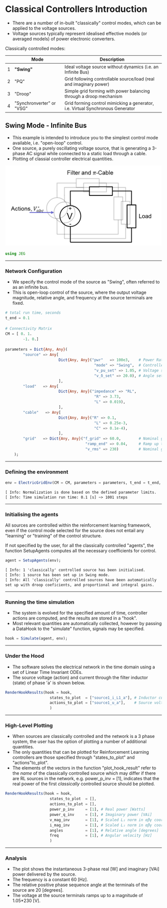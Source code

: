 # __Classical Controllers Introduction__

- There are a number of in-built "classically" control modes, which can be applied to the voltage sources. 
- Voltage sources typically represent idealised effective models (or averaged models) of power electronic converters.

Classically controlled modes:

|  | Mode | Description |
| --- | --- | --- |
| 1 | __"Swing"__ | Ideal voltage source without dynamics (i.e. an Infinite Bus) |
| 2 | "PQ" | Grid following controllable source/load (real and imaginary power) |
| 3 | "Droop" | Simple grid forming with power balancing through a droop mechanism |
| 4 | "Synchronverter" or "VSG"|  Grid forming control mimicking a generator, i.e. Virtual Synchronous Generator |


## Swing Mode - Infinite Bus



- This example is intended to introduce you to the simplest control mode available, i.e. "open-loop" control. 
- One source, a purely oscillating voltage source, that is generating a 3-phase AC signal while connected to a static load through a cable.
- Plotting of classial controller electrical quantities.


![](./assets/Swing_Static_Load.png)


```julia
using JEG
```



_______________________________________________________________________________
### Network Configuration 

- We specify the control mode of the source as "Swing", often referred to as an infinite bus. 
- This is open-loop control of the source, where the output voltage magnitude, relative angle, and frequency at the source terminals are fixed.


```julia
# total run time, seconds
t_end = 0.1     

# Connectivity Matrix
CM = [ 0. 1.
        -1. 0.]     

parameters = Dict{Any, Any}(
        "source" => Any[
                        Dict{Any, Any}("pwr"   => 100e3,    # Power Rating [VAr]
                                        "mode" => "Swing",  # Controller mode
                                        "v_pu_set" => 1.05, # Voltage set point [per unit]
                                        "v_δ_set" => 20.0), # Angle set point [degrees]
                        ],
        "load"   => Any[
                        Dict{Any, Any}("impedance" => "RL", 
                                        "R" => 3.73, 
                                        "L" => 0.019),
                        ],
        "cable"   => Any[
                        Dict{Any, Any}("R" => 0.1, 
                                        "L" => 0.25e-3, 
                                        "C" => 0.1e-4),
                        ],
        "grid"   => Dict{Any, Any}("f_grid" => 60.0,        # Nominal grid frequency [Hz]
                                    "ramp_end" => 0.04,     # Ramp up time to voltage set point [s]
                                    "v_rms" => 230)         # Nominal grid voltage line-to-neutral [V]
    );
```

_______________________________________________________________________________
###  Defining the environment


```julia
env = ElectricGridEnv(CM = CM, parameters = parameters, t_end = t_end, verbosity = 2);
```

    [ Info: Normalization is done based on the defined parameter limits.
    [ Info: Time simulation run time: 0.1 [s] ~> 1001 steps
    

_______________________________________________________________________________
### Initialising the agents 

All sources are controlled within the reinforcement learning framework, even if the control mode selected for the source does not entail any "learning" or "training" of the control structure. 

If not specified by the user, for all the classically controlled "agents", the function SetupAgents computes all the necessary coefficients for control.


```julia
agent = SetupAgents(env);
```

    [ Info: 1 'classically' controlled source has been initialised.
    [ Info: 1 source has been set up in Swing mode.
    [ Info: All 'classically' controlled sources have been automatically set up with droop coeficients, and proportional and integral gains.
    

_______________________________________________________________________________
### Running the time simulation 

- The system is evolved for the specified amount of time, controller actions are computed, and the results are stored in a "hook". 
- Most relevant quantities are automatically collected, however by passing a DataHook to the "simulate" function, signals may be specified.


```julia
hook = Simulate(agent, env);
```

_______________________________________________________________________________
### Under the Hood

- The software solves the electrical network in the time domain using a set of Linear Time Invariant ODEs.
- The source voltage (action) and current through the filter inductor (state) of phase 'a' is shown below.


```julia
RenderHookResults(hook = hook, 
                    states_to_plot  = ["source1_i_L1_a"], # Inductor current [A]
                    actions_to_plot = ["source1_u_a"],    # Source voltage [V]
                    )
```



_______________________________________________________________________________
### High-Level Plotting

- When sources are classically controlled and the network is a 3 phase system, the user has the option of plotting a number of additional quantities. 
- The only quantities that can be plotted for Reinforcement Learning controllers are those specified through "states_to_plot" and "actions"to_plot".
- The elements of the vectors in the function "plot_hook_result" refer to the _name_ of the classically controlled source which may differ if there are RL sources in the network, e.g. power_p_inv = [1], indicates that the real power of the first _classically_ controlled source should be plotted.



```julia
RenderHookResults(hook = hook, 
                    states_to_plot  = [], 
                    actions_to_plot = [],  
                    power_p_inv     = [1], # Real power [Watts]
                    power_q_inv     = [1], # Imaginary power [VAi]
                    v_mag_inv       = [1], # Scaled L₂ norm in αβγ coordinates [V]
                    i_mag_inv       = [1], # Scaled L₂ norm in αβγ coordinates [A]
                    angles          = [1], # Relative angle [degrees]
                    freq            = [1], # Angular velocity [Hz]
                    )
```



_______________________________________________________________________________
### Analysis

- The plot shows the instantaneous 3-phase real [W] and imaginary [VAi] power delivered by the source. 
- The frequency is a constant 60 [Hz].
- The relative positive phase sequence angle at the terminals of the source are 20 [degrees].
- The voltage at the source terminals ramps up to a magnitude of 1.05*230 [V].


```julia

```
